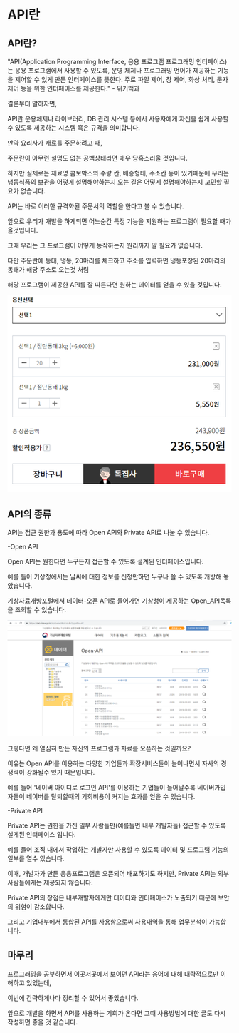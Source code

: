 # API란

 ## API란?

"API(Application Programming Interface, 응용 프로그램 프로그래밍 인터페이스)는 응용 프로그램에서 사용할 수 있도록, 운영 체제나 프로그래밍 언어가 제공하는 기능을 제어할 수 있게 만든 인터페이스를 뜻한다. 주로 파일 제어, 창 제어, 화상 처리, 문자 제어 등을 위한 인터페이스를 제공한다." - 위키백과

 

결론부터 말하자면,

API란 운용체제나 라이브러리, DB 관리 시스템 등에서 사용자에게 자신을 쉽게 사용할 수 있도록 제공하는 시스템 혹은 규격을 의미합니다.

 

만약 요리사가 재료를 주문하려고 때,

주문란이 아무런 설명도 없는 공백상태라면 매우 당혹스러울 것입니다.

하지만 실제로는 재료명 콤보박스와 수량 칸, 배송형태, 주소칸 등이 있기때문에 우리는 냉동식품의 보관을 어떻게 설명해야하는지 오는 길은 어떻게 설명해야하는지 고민할 필요가 없습니다.

 

API는 바로 이러한 규격화된 주문서의 역할을 한다고 볼 수 있습니다.

앞으로 우리가 개발을 하게되면 어느순간 특정 기능을 지원하는 프로그램이 필요할 때가 올것입니다.

그때 우리는 그 프로그램이 어떻게 동작하는지 원리까지 알 필요가 없습니다.

다만 주문란에 동태, 냉동, 20마리를 체크하고 주소를 입력하면 냉동포장된 20마리의 동태가 해당 주소로 오는것 처럼

해당 프로그램이 제공한 API를 잘 따른다면 원하는 데이터를 얻을 수 있을 것입니다.

 
![인터파크 절단동태 주문란](./img/fish.png)


## API의 종류

 

API는 접근 권한과 용도에 따라 Open API와 Private API로 나눌 수 있습니다.

 

-Open API

 

Open API는 원한다면 누구든지 접근할 수 있도록 설계된 인터페이스입니다.

예를 들어 기상청에서는 날씨에 대한 정보를 신청만하면 누구나 쓸 수 있도록 개방해 놓았습니다.

기상자료개방포털에서 데이터-오픈 API로 들어가면 기상청이 제공하는 Open_API목록을 조회할 수 있습니다. 

 

![기상자료개방포털](./img/weatherapi.png)

 

그렇다면 왜 열심히 만든 자신의 프로그램과 자료를 오픈하는 것일까요?

이유는 Open API를 이용하는 다양한 기업들과 확장서비스들이 늘어나면서 자사의 경쟁력이 강화될수 있기 때문입니다.

예를 들어 '네이버 아이디로 로그인 API'를 이용하는 기업들이 늘어날수록 네이버가입자들이 네이버를 탈퇴할때의 기회비용이 커지는 효과를 얻을 수 있습니다.

 

-Private API

 

Private API는 권한을 가진 일부 사람들만(예를들면 내부 개발자들) 접근할 수 있도록 설계된 인터페이스 입니다.

예를 들어 조직 내에서 작업하는 개발자만 사용할 수 있도록 데이터 및 프로그램 기능의 일부를 열수 있습니다.

이때, 개발자가 만든 응용프로그램은 오픈되어 배포하기도 하지만, Private API는 외부 사람들에게는 제공되지 않습니다.

 

Private API의 장점은 내부개발자에게만 데이터와 인터페이스가 노출되기 때문에 보안의 위험이 감소합니다.

그리고 기업내부에서 통합된 API를 사용함으로써 사용내역을 통해 업무분석이 가능합니다.

 

## 마무리

 

프로그래밍을 공부하면서 이곳저곳에서 보이던 API라는 용어에 대해 대략적으로만 이해하고 있었는데,

이번에 간략하게나마 정리할 수 있어서 좋았습니다.

앞으로 개발을 하면서 API를 사용하는 기회가 온다면 그때 사용방법에 대한 글도 다시 작성하면 좋을 것 같습니다.